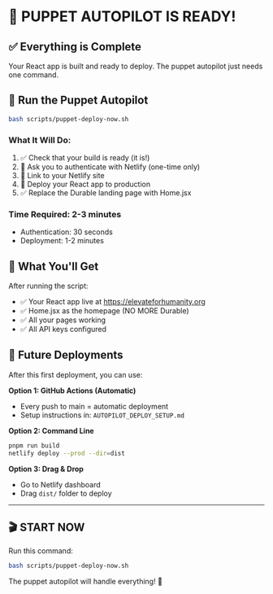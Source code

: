 # 🤖 PUPPET AUTOPILOT IS READY!

## ✅ Everything is Complete

Your React app is built and ready to deploy. The puppet autopilot just needs one command.

## 🚀 Run the Puppet Autopilot

```bash
bash scripts/puppet-deploy-now.sh
```

### What It Will Do:

1. ✅ Check that your build is ready (it is!)
2. 🔐 Ask you to authenticate with Netlify (one-time only)
3. 🔗 Link to your Netlify site
4. 🚀 Deploy your React app to production
5. ✅ Replace the Durable landing page with Home.jsx

### Time Required: 2-3 minutes

- Authentication: 30 seconds
- Deployment: 1-2 minutes

## 🎯 What You'll Get

After running the script:
- ✅ Your React app live at https://elevateforhumanity.org
- ✅ Home.jsx as the homepage (NO MORE Durable)
- ✅ All your pages working
- ✅ All API keys configured

## 🤖 Future Deployments

After this first deployment, you can use:

**Option 1: GitHub Actions (Automatic)**
- Every push to main = automatic deployment
- Setup instructions in: `AUTOPILOT_DEPLOY_SETUP.md`

**Option 2: Command Line**
```bash
pnpm run build
netlify deploy --prod --dir=dist
```

**Option 3: Drag & Drop**
- Go to Netlify dashboard
- Drag `dist/` folder to deploy

---

## 🎬 START NOW

Run this command:
```bash
bash scripts/puppet-deploy-now.sh
```

The puppet autopilot will handle everything! 🤖
